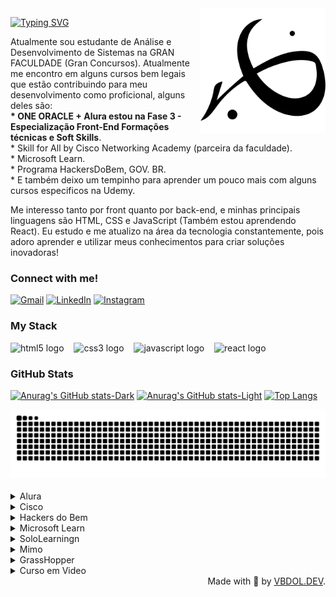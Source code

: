 <img align="right" alt="" height="200px" src="./Vbdol.png">

[![Typing SVG](https://readme-typing-svg.demolab.com?font=Fira+Code&weight=600&size=25&pause=1000&color=45B1E8&random=false&width=435&height=40&lines=Ol%C3%A1%2C+eu+sou+o+Victor+B+O+Leme!+%F0%9F%91%BE%F0%9F%93%9A%F0%9F%92%99)](https://git.io/typing-svg)



<p align="left">Atualmente sou estudante de Análise e Desenvolvimento de Sistemas na GRAN FACULDADE (Gran Concursos). Atualmente me encontro em alguns cursos bem legais que estão contribuindo para meu desenvolvimento como proficional, alguns deles são: <br><strong>* ONE ORACLE + Alura estou na Fase 3 - Especialização Front-End
Formações técnicas e Soft Skills</strong>.<br></strong>* Skill for All by Cisco Networking Academy (parceira da faculdade)</strong>.<br> </strong>* Microsoft Learn. </strong><br> </strong>* Programa HackersDoBem, GOV. BR.</strong> <br>* E também deixo um tempinho para aprender um pouco mais com alguns cursos especificos na Udemy.

Me interesso tanto por front quanto por back-end, e minhas principais linguagens são HTML, CSS e JavaScript (Também estou aprendendo React). 
Eu estudo e me atualizo na área da tecnologia constantemente, pois adoro aprender e utilizar meus conhecimentos para criar soluções inovadoras!


<h3 align="left">Connect with me!</h3>

[![Gmail](https://img.shields.io/badge/Gmail-333333?style=for-the-badge&logo=gmail&logoColor=red)](mailto:vbdol.dev@gmail.com)
[![LinkedIn](https://img.shields.io/badge/-LinkedIn-000?style=for-the-badge&logo=linkedin&logoColor=45B1E8&color:FFF)](https://www.linkedin.com/in/victor-b-o-leme-dev/)
[![Instagram](https://img.shields.io/badge/-Instagram-000?style=for-the-badge&logo=instagram&logoColor=45B1E8&color:FFF)](https://www.instagram.com/vbdol.dev/)

<h3 align="left">My Stack</h3>

<div align="left">
  <img src="https://cdn.jsdelivr.net/gh/devicons/devicon/icons/html5/html5-original.svg" height="25" alt="html5 logo"  />
  <img width="8" />
  <img src="https://cdn.jsdelivr.net/gh/devicons/devicon/icons/css3/css3-original.svg" height="25" alt="css3 logo"  />
  <img width="8" />
  <img src="https://cdn.jsdelivr.net/gh/devicons/devicon/icons/javascript/javascript-plain.svg" height="25" alt="javascript logo"  />
  <img width="8" />
  <img src="https://cdn.jsdelivr.net/gh/devicons/devicon/icons/react/react-original.svg" height="25" alt="react logo"  />
  <img width="8" />
</div>


<h3>GitHub Stats</h3>

[![Anurag's GitHub stats-Dark](https://github-readme-stats.vercel.app/api?username=VBDOL&show_icons=true&theme=transparent#gh-dark-mode-only)](https://github.com/VBDOL/github-readme-stats#gh-dark-mode-only)
[![Anurag's GitHub stats-Light](https://github-readme-stats.vercel.app/api?username=VBDOL&show_icons=true&theme=default#gh-light-mode-only)](https://github.com/VBDOL/github-readme-stats#gh-light-mode-only)
[![Top Langs](https://github-readme-stats.vercel.app/api/top-langs/?username=VBDOL&layout=donut&title_color=FF0000&bg_color=transparent)](https://github.com/VBDOL/github-readme-stats)
<br>
<!---
VBDOL/VBDOL is a ✨ special ✨ repository because its `README.md` (this file) appears on your GitHub profile.
You can click the Preview link to take a look at your changes.
--->
<picture>
  <source media="(prefers-color-scheme: dark)" srcset="https://raw.githubusercontent.com/VBDOL/VBDOL/output/github-contribution-grid-snake-dark.svg">
  <source media="(prefers-color-scheme: light)" srcset="https://raw.githubusercontent.com/VBDOL/VBDOL/output/github-contribution-grid-snake.svg">
  <img alt="github contribution grid snake animation" src="https://raw.githubusercontent.com/VBDOL/VBDOL/output/github-contribution-grid-snake.svg">
</picture>
<br><br>

<details align="left">
  <summary>Alura</summary> 


### 🏅 Badges & Certificados - Alura

<table style="text-align: center;">
  <tr>
    <td>
      <img height="150px" src="./Badge-Portfólio.png">
    </td>
    <td>
      <img height="150px" src="./Badge-AluraGeek.png">
    </td>
    </tr>
    <tr>
    <td>Challenge Portfólio</td>
    <td>Challenge Alura Geek</td>
  </tr>
</table>
</details>

<details align="left">
<summary>Cisco</summary>

### 🏅 Badges & Certificados - Cisco Networking Academy

<table style="text-align: center;">
  <tr>
    <td>
      <img height="150px" src="./endpoint-security.png">
    </td>
    <td>
      <img height="150px" src="./networking-academy-learn-a-thon-2024.png">
    </td>
    <td>
      <img height="150px" src="./networking-basics.png">
    </td>
  </tr>
  <tr>
    <td>Challenge End Point Security</td>
    <td>Challenge Networking Academy </td>
    <td>Challenge Networking Basics</td>
  </tr>
</table>
</details>
<details align="left">
<summary>Hackers do Bem</summary>

### 🏅 Badges & Certificados - Hackers do Bem

<table style="text-align: center;">
  <tr>
    <td>
      <img height="150px" src="./Nivelamento.png">
    </td>
    <td>
      <img height="150px" src="./Básico.png">
    </td>
  </tr>
    <tr>
    <td>HDB Nivelamento</td>
    <td>HDB Básico</td>
    </tr>
</table>
</details>

<details align="left">
<summary>Microsoft Learn</summary>
  
### 🏅 Badges & Certificados - Microsoft Learn

<table style="text-align: center;">
  <tr>
    <td>
      <img height="150px" src="./.png">
    </td>
    <td>
      <img height="150px" src="./.png">
    </td>
  </tr>
    <tr>
    <td></td>
    <td></td>
    </tr>
</table>
</details>

<details align="left">
<summary>SoloLearningn</summary>
  
### 🏅 Badges & Certificados - SoloLearning

<table style="text-align: center;">
  <tr>
    <td>
      <img height="150px" src="./.png">
    </td>
    <td>
      <img height="150px" src="./.png">
    </td>
  </tr>
    <tr>
    <td></td>
    <td></td>
    </tr>
</table>
</details>

<details align="left">
<summary>Mimo</summary>
  
### 🏅 Badges & Certificados - Mimo

<table style="text-align: center;">
  <tr>
    <td>
      <img height="150px" src="./.png">
    </td>
    <td>
      <img height="150px" src="./.png">
    </td>
  </tr>
    <tr>
    <td></td>
    <td></td>
    </tr>
</table>
</details>

<details align="left">
<summary>GrassHopper</summary>
  
### 🏅 Badges & Certificados - GrassHopper

<table style="text-align: center;">
  <tr>
    <td>
      <img height="150px" src="./.png">
    </td>
    <td>
      <img height="150px" src="./.png">
    </td>
  </tr>
    <tr>
    <td></td>
    <td></td>
    </tr>
</table>
</details>

<details align="left">
<summary>Curso em Video</summary>
  
### 🏅 Badges & Certificados - Curso em Video

<table style="text-align: center;">
  <tr>
    <td>
      <img height="150px" src="./.png">
    </td>
    <td>
      <img height="150px" src="./.png">
    </td>
  </tr>
    <tr>
    <td></td>
    <td></td>
    </tr>
</table>
</details>
  <div align="right">Made with 💜 by <a href="https://github.com/VBDOL">VBDOL.DEV</a>.</div>



